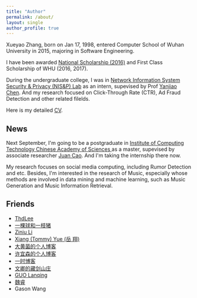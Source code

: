 ```yaml
---
title: "Author"
permalink: /about/
layout: single
author_profile: true
---
```


Xueyao Zhang, born on Jan 17, 1998, entered Computer School of Wuhan University in 2015, majoring in Software Engineering. 

I have been awarded [National Scholarship (2016)](https://raw.githubusercontent.com/RMSnow/CV/master/materials/NationalScholarship.jpg) and First Class Scholarship of WHU (2016, 2017).

During the undergraduate college, I was in [Network Information System Security & Privacy (NIS&P) Lab](http://nisplab.whu.edu.cn/index.html) as an intern, supevised by Prof [Yanjiao Chen](http://iqua.ece.toronto.edu/ychen). And my research focused on Click-Through Rate (CTR), Ad Fraud Detection and other related filelds.

Here is my detailed [CV](https://github.com/RMSnow/CV/blob/master/en-basic/CV-EN.pdf).

## News

Next September, I'm going to be a postgraduate in [Institute of Computing Technology Chinese Academy of Sciences ](http://www.ict.ac.cn/) as a master, supevised by associate researcher [Juan Cao](http://sourcedb.ict.cas.cn/cn/jssrck/201011/t20101123_3028158.html). And I'm taking the internship there now. 

My research focuses on social media computing, including Rumor Detection and etc. Besides, I'm interested in the research of Music, especially whose methods are involved in data mining and machine learning, such as Music Generation and Music Information Retrieval.

## Friends

- [ThdLee](http://thdlee.com/)
- [一棵球和一枝猪](https://www.cnblogs.com/chunzhulovefeiyue/)
- [Ziniu Li](http://www.liziniu.org/)
- [Xiang (Tommy) Yue (岳 翔)](http://whutommy.cn/)
- [大黄菌的个人博客](http://kyonhuang.top/)
- [许宜森的个人博客](https://daixinyuxuyisen.cn/)
- [一时博客](https://hellogod.cn/)
- [文卿的藏剑山庄](http://yaowenqing.com/)
- [GUO Lanqing](http://guolanqing.com/)
- [魏睿](https://rayvec.github.io/)
- Gason Wang